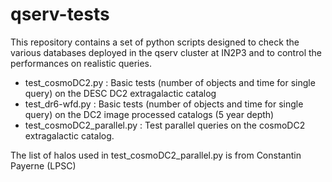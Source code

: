 # qserv-tests
This repository contains a set of python scripts designed to check the various
databases deployed in the qserv cluster at IN2P3 and to control the performances 
on realistic queries. 

- test_cosmoDC2.py : Basic tests (number of objects and time for single query) on the DESC DC2 extragalactic catalog
- test_dr6-wfd.py : Basic tests (number of objects and time for single query) on the DC2 image processed catalogs (5 year depth)
- test_cosmoDC2_parallel.py : Test parallel queries on the cosmoDC2 extragalactic catalog. 

The list of halos used in test_cosmoDC2_parallel.py is from Constantin Payerne (LPSC)